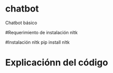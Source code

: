 # chatbot
Chatbot básico

#Requerimiento de instalación
nltk

#Instalación nltk
pip install nltk

# Explicaciónn del código


